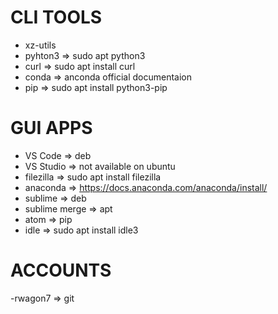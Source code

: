 # CLI TOOLS
- xz-utils
- pyhton3 => sudo apt python3
- curl => sudo apt install curl
- conda => anconda official documentaion
- pip => sudo apt install python3-pip

# GUI APPS
- VS Code => deb
- VS Studio => not available on ubuntu
- filezilla => sudo apt install filezilla
- anaconda => https://docs.anaconda.com/anaconda/install/
- sublime => deb
- sublime merge => apt
- atom => pip
- idle => sudo apt install idle3

# ACCOUNTS
-rwagon7 => git
